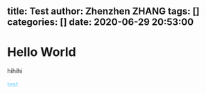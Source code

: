 title: Test
author: Zhenzhen ZHANG
tags: []
categories: []
date: 2020-06-29 20:53:00
---

# Hello World 

hihihi

<font color = "66CCFF">test</font>